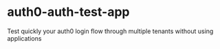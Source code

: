 # auth0-auth-test-app
Test quickly your auth0 login flow through multiple tenants without using applications
